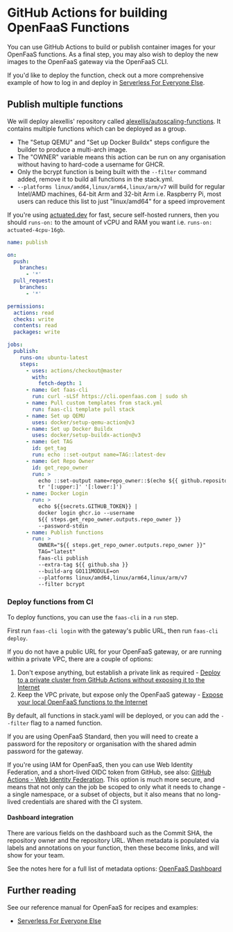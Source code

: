 # GitHub Actions for building OpenFaaS Functions

You can use GitHub Actions to build or publish container images for your OpenFaaS functions. As a final step, you may also wish to deploy the new images to the OpenFaaS gateway via the OpenFaaS CLI.

If you'd like to deploy the function, check out a more comprehensive example of how to log in and deploy in [Serverless For Everyone Else](https://store.openfaas.com/l/serverless-for-everyone-else).

## Publish multiple functions

We will deploy alexellis' repository called [alexellis/autoscaling-functions](https://github.com/alexellis/autoscaling-functions). It contains multiple functions which can be deployed as a group.

* The "Setup QEMU" and "Set up Docker Buildx" steps configure the builder to produce a multi-arch image.
* The "OWNER" variable means this action can be run on any organisation without having to hard-code a username for GHCR.
* Only the bcrypt function is being built with the `--filter` command added, remove it to build all functions in the stack.yml.
* `--platforms linux/amd64,linux/arm64,linux/arm/v7` will build for regular Intel/AMD machines, 64-bit Arm and 32-bit Arm i.e. Raspberry Pi, most users can reduce this list to just "linux/amd64" for a speed improvement

If you're using [actuated.dev](https://actuated.dev) for fast, secure self-hosted runners, then you should `runs-on:` to the amount of vCPU and RAM you want i.e. `runs-on: actuated-4cpu-16gb`.

```yaml
name: publish

on:
  push:
    branches:
      - '*'
  pull_request:
    branches:
      - '*'

permissions:
  actions: read
  checks: write
  contents: read
  packages: write

jobs:
  publish:
    runs-on: ubuntu-latest
    steps:
      - uses: actions/checkout@master
        with:
          fetch-depth: 1
      - name: Get faas-cli
        run: curl -sLSf https://cli.openfaas.com | sudo sh
      - name: Pull custom templates from stack.yml
        run: faas-cli template pull stack
      - name: Set up QEMU
        uses: docker/setup-qemu-action@v3
      - name: Set up Docker Buildx
        uses: docker/setup-buildx-action@v3
      - name: Get TAG
        id: get_tag
        run: echo ::set-output name=TAG::latest-dev
      - name: Get Repo Owner
        id: get_repo_owner
        run: >
          echo ::set-output name=repo_owner::$(echo ${{ github.repository_owner }} |
          tr '[:upper:]' '[:lower:]')
      - name: Docker Login
        run: > 
          echo ${{secrets.GITHUB_TOKEN}} | 
          docker login ghcr.io --username 
          ${{ steps.get_repo_owner.outputs.repo_owner }} 
          --password-stdin
      - name: Publish functions
        run: >
          OWNER="${{ steps.get_repo_owner.outputs.repo_owner }}" 
          TAG="latest"
          faas-cli publish
          --extra-tag ${{ github.sha }}
          --build-arg GO111MODULE=on
          --platforms linux/amd64,linux/arm64,linux/arm/v7
          --filter bcrypt
```

### Deploy functions from CI

To deploy functions, you can use the `faas-cli` in a `run` step.

First run `faas-cli login` with the gateway's public URL, then run `faas-cli deploy`.

If you do not have a public URL for your OpenFaaS gateway, or are running within a private VPC, there are a couple of options:

1. Don't expose anything, but establish a private link as required - [Deploy to a private cluster from GitHub Actions without exposing it to the Internet](https://inlets.dev/blog/2021/12/06/private-deploy-from-github-actions.html)
2. Keep the VPC private, but expose only the OpenFaaS gateway - [Expose your local OpenFaaS functions to the Internet](https://inlets.dev/blog/2020/10/15/openfaas-public-endpoints.html)

By default, all functions in stack.yaml will be deployed, or you can add the `--filter` flag to a named function.

If you are using OpenFaaS Standard, then you will need to create a password for the repository or organisation with the shared admin password for the gateway.

If you're using IAM for OpenFaaS, then you can use Web Identity Federation, and a short-lived OIDC token from GitHub, see also: [GitHub Actions - Web Identity Federation](/openfaas-pro/iam/github-actions-federation/). This option is much more secure, and means that not only can the job be scoped to only what it needs to change - a single namespace, or a subset of objects, but it also means that no long-lived credentials are shared with the CI system.

#### Dashboard integration

There are various fields on the dashboard such as the Commit SHA, the repository owner and the repository URL. When metadata is populated via labels and annotations on your function, then these become links, and will show for your team.

See the notes here for a full list of metadata options: [OpenFaaS Dashboard](/openfaas-pro/dashboard/)

## Further reading

See our reference manual for OpenFaaS for recipes and examples:

* [Serverless For Everyone Else](http://store.openfaas.com/l/serverless-for-everyone-else)

